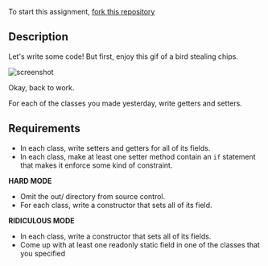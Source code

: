 To start this assignment, [fork this repository](https://github.com/TIY-Charlotte-Java/MethodsAndConstructors.git)

## Description

Let's write some code! But first, enjoy this gif of a bird stealing chips.

![screenshot](https://media.giphy.com/media/6U4v1NPgaonDi/giphy.gif)

Okay, back to work.

For each of the classes you made yesterday, write getters and setters.

## Requirements

* In each class, write setters and getters for all of its fields.
* In each class, make at least one setter method contain an `if` statement that makes it enforce some kind of constraint.

**HARD MODE**
* Omit the out/ directory from source control.
* For each class, write a constructor that sets all of its field.

**RIDICULOUS MODE**
* In each class, write a constructor that sets all of its fields.
* Come up with at least one readonly static field in one of the classes that you specified
